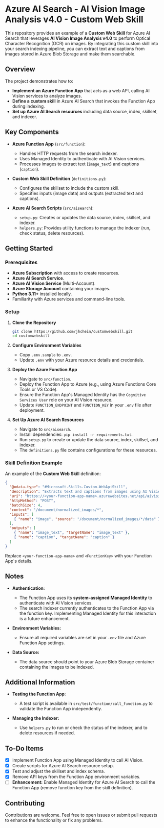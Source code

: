 # Azure AI Search - AI Vision Image Analysis v4.0 - Custom Web Skill

This repository provides an example of a **Custom Web Skill** for Azure AI Search that leverages **AI Vision Image Analysis v4.0** to perform Optical Character Recognition (OCR) on images. By integrating this custom skill into your search indexing pipeline, you can extract text and captions from images stored in Azure Blob Storage and make them searchable.

## Overview

The project demonstrates how to:

- **Implement an Azure Function App** that acts as a web API, calling AI Vision services to analyze images.
- **Define a custom skill** in Azure AI Search that invokes the Function App during indexing.
- **Set up Azure AI Search resources** including data source, index, skillset, and indexer.

## Key Components

- **Azure Function App** (`src/function`):
  - Handles HTTP requests from the search indexer.
  - Uses Managed Identity to authenticate with AI Vision services.
  - Processes images to extract text (`image_text`) and captions (`caption`).

- **Custom Web Skill Definition** (`definitions.py`):
  - Configures the skillset to include the custom skill.
  - Specifies inputs (image data) and outputs (extracted text and captions).

- **Azure AI Search Scripts** (`src/aisearch`):
  - `setup.py`: Creates or updates the data source, index, skillset, and indexer.
  - `helpers.py`: Provides utility functions to manage the indexer (run, check status, delete resources).

## Getting Started

### Prerequisites

- **Azure Subscription** with access to create resources.
- **Azure AI Search Service**.
- **Azure AI Vision Service** (Multi-Account).
- **Azure Storage Account** containing your images.
- **Python 3.11+** installed locally.
- Familiarity with Azure services and command-line tools.

### Setup

1. **Clone the Repository**

   ```bash
   git clone https://github.com/jhchein/customwebskill.git
   cd customwebskill
   ```

2. **Configure Environment Variables**

   - Copy `.env.sample` to `.env`.
   - Update `.env` with your Azure resource details and credentials.

3. **Deploy the Azure Function App**

   - Navigate to `src/function`.
   - Deploy the Function App to Azure (e.g., using Azure Functions Core Tools or VS Code).
   - Ensure the Function App's Managed Identity has the `Cognitive Services User` role on your AI Vision resource.
   - Update `FUNCTION_ENDPOINT` and `FUNCTION_KEY` in your `.env` file after deployment.

4. **Set Up Azure AI Search Resources**

   - Navigate to `src/aisearch`.
   - Install dependencies: `pip install -r requirements.txt`.
   - Run `setup.py` to create or update the data source, index, skillset, and indexer.
   - The `definitions.py` file contains configurations for these resources.

### Skill Definition Example

An example of the **Custom Web Skill** definition:

```json
{
  "@odata.type": "#Microsoft.Skills.Custom.WebApiSkill",
  "description": "Extracts text and captions from images using AI Vision Image Analysis v4.0",
  "uri": "https://<your-function-app-name>.azurewebsites.net/api/aivisionapiv4?code=<FunctionKey>",
  "httpMethod": "POST",
  "batchSize": 4,
  "context": "/document/normalized_images/*",
  "inputs": [
    { "name": "image", "source": "/document/normalized_images/*/data" }
  ],
  "outputs": [
    { "name": "image_text", "targetName": "image_text" },
    { "name": "caption", "targetName": "caption" }
  ]
}
```

Replace `<your-function-app-name>` and `<FunctionKey>` with your Function App's details.

## Notes

- **Authentication:**
  - The Function App uses its **system-assigned Managed Identity** to authenticate with AI Vision services.
  - The search indexer currently authenticates to the Function App via the function key. Implementing Managed Identity for this interaction is a future enhancement.

- **Environment Variables:**
  - Ensure all required variables are set in your `.env` file and Azure Function App settings.

- **Data Source:**
  - The data source should point to your Azure Blob Storage container containing the images to be indexed.

## Additional Information

- **Testing the Function App:**
  - A test script is available in `src/test/function/call_function.py` to validate the Function App independently.

- **Managing the Indexer:**
  - Use `helpers.py` to run or check the status of the indexer, and to delete resources if needed.

## To-Do Items

- [x] Implement Function App using Managed Identity to call AI Vision.
- [x] Create scripts for Azure AI Search resource setup.
- [x] Test and adjust the skillset and index schema.
- [x] Remove API keys from the Function App environment variables.
- [ ] **Enhancement:** Enable Managed Identity for Azure AI Search to call the Function App (remove function key from the skill definition).

## Contributing

Contributions are welcome. Feel free to open issues or submit pull requests to enhance the functionality or fix any problems.

````
